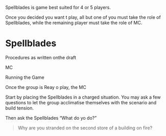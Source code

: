 Spellblades is  game best suited for 4 or 5 players. 

Once you decided you want t play, all but one of you must take the role of Spellblades, while the remaining player must take the role of MC. 

# Spellblades

Procedures as written onthe draft

MC

Running the Game

Once the group is Reay o play, the MC 

Start by placing the Spellblades in a charged situation. You may ask a few questions to let the group acclimatise themselves with the scenario and build tension. 

Then ask the Spellblades “What do yo do?”

> Why are you stranded on the second store of a building on fire?